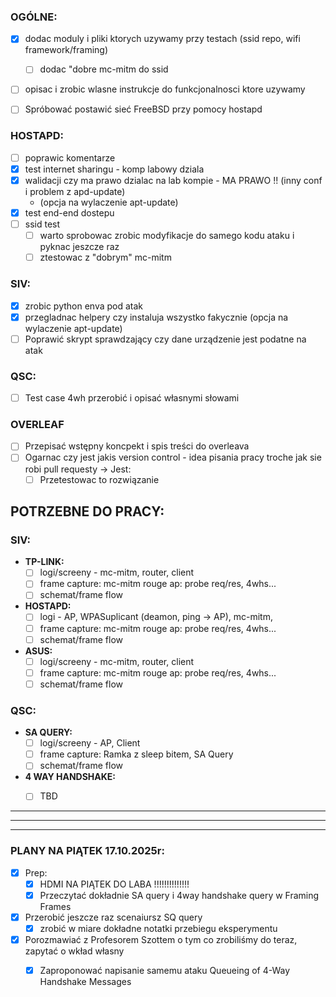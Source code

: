 ### OGÓLNE:
- [X] dodac moduly i pliki ktorych uzywamy przy testach (ssid repo, wifi framework/framing)
  - [ ] dodac "dobre mc-mitm do ssid
- [ ] opisac i zrobic wlasne instrukcje do funkcjonalnosci ktore uzywamy
- [ ] Spróbować postawić sieć FreeBSD przy pomocy hostapd


### HOSTAPD:
- [ ] poprawic komentarze
- [X] test internet sharingu - komp labowy dziala
- [X] walidacji czy ma prawo dzialac na lab kompie - MA PRAWO !! (inny conf i problem z apd-update)
  - (opcja na wylaczenie apt-update)
- [X] test end-end dostepu
- [ ] ssid test
  - [ ] warto sprobowac zrobic modyfikacje do samego kodu ataku i pyknac jeszcze raz
  - [ ] ztestowac z "dobrym" mc-mitm

### SIV:
- [X] zrobic python enva pod atak
- [X] przegladnac helpery czy instaluja wszystko fakycznie (opcja na wylaczenie apt-update)
- [ ] Poprawić skrypt sprawdzający czy dane urządzenie jest podatne na atak

### QSC:
- [ ] Test case 4wh przerobić i opisać własnymi słowami

### OVERLEAF
- [ ] Przepisać wstępny koncpekt i spis treści do overleava
- [ ] Ogarnac czy jest jakis version control - idea pisania pracy troche jak sie robi pull requesty -> Jest:
  - [ ] Przetestowac to rozwiązanie

## POTRZEBNE DO PRACY:
### SIV:
- **TP-LINK:**
  - [ ] logi/screeny - mc-mitm, router, client
  - [ ] frame capture: mc-mitm rouge ap: probe req/res, 4whs...
  - [ ] schemat/frame flow
- **HOSTAPD:**
  - [ ] logi - AP, WPASuplicant (deamon, ping -> AP), mc-mitm,
  - [ ] frame capture: mc-mitm rouge ap: probe req/res, 4whs...
  - [ ] schemat/frame flow
- **ASUS:**
  - [ ] logi/screeny - mc-mitm, router, client
  - [ ] frame capture: mc-mitm rouge ap: probe req/res, 4whs...
  - [ ] schemat/frame flow

### QSC:
- **SA QUERY:**
  - [ ] logi/screeny - AP, Client
  - [ ] frame capture: Ramka z sleep bitem, SA Query
  - [ ] schemat/frame flow
- **4 WAY HANDSHAKE:**
  - [ ] TBD


---
---
---
### PLANY NA PIĄTEK 17.10.2025r:
- [X] Prep:
  - [X] HDMI NA PIĄTEK DO LABA !!!!!!!!!!!!!!
  - [X] Przeczytać dokładnie SA query i 4way handshake query w Framing Frames
- [X] Przerobić jeszcze raz scenaiursz SQ query 
  - [X] zrobić w miare dokładne notatki przebiegu eksperymentu
- [X] Porozmawiać z Profesorem Szottem o tym co zrobiliśmy do teraz, zapytać o wkład własny
  - [X] Zaproponować napisanie samemu ataku Queueing of 4-Way Handshake Messages
 
